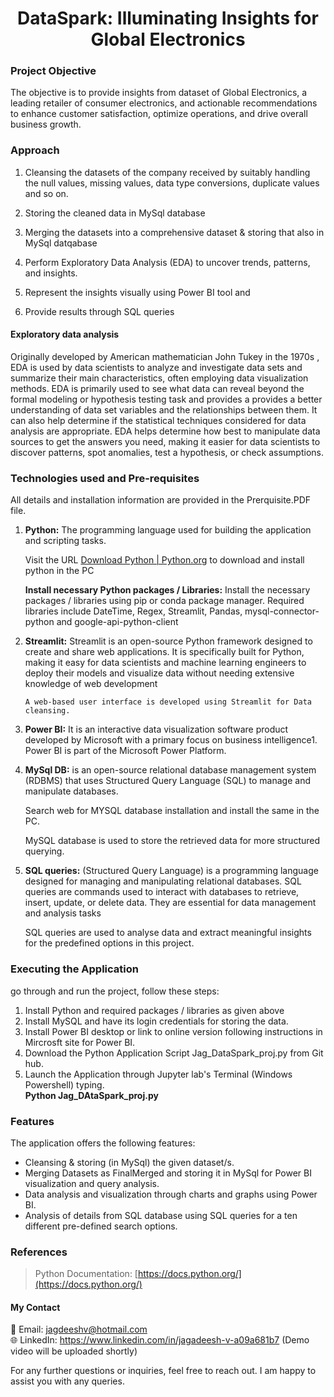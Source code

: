 <h1 align="center">
DataSpark: Illuminating Insights for Global Electronics
</h1>

### Project Objective
The objective is to provide insights from dataset of Global Electronics, a leading retailer of consumer electronics, and actionable recommendations to enhance customer satisfaction, optimize operations, and drive overall business growth. 

### Approach
  1.	Cleansing the datasets of the company received by suitably handling the null values, missing values, data type conversions, duplicate values and so on.
  
  2.	Storing the cleaned data in MySql database
     
  3.	Merging the datasets into a comprehensive dataset & storing that also in MySql datqabase
  
  4.	Perform Exploratory Data Analysis (EDA) to uncover trends, patterns, and insights.
  
  5.	Represent the insights visually using Power BI tool   and
  
  6.	Provide results through SQL queries 


#### Exploratory data analysis

Originally developed by American mathematician John Tukey in the 1970s , EDA is used by data scientists to analyze and investigate data sets and summarize their main characteristics, often employing data visualization methods.
EDA is primarily used to see what data can reveal beyond the formal modeling or hypothesis testing task and provides a provides a better understanding of data set variables and the relationships between them. It can also help determine if the statistical techniques considered for data analysis are appropriate. 
EDA helps determine how best to manipulate data sources to get the answers you need, making it easier for data scientists to discover patterns, spot anomalies, test a hypothesis, or check assumptions.

### Technologies used and Pre-requisites

All details and installation information are provided in the Prerquisite.PDF file.

1.	**Python:** The programming language used for building the application and scripting tasks.

    Visit the URL  [Download Python | Python.org](https://www.python.org/downloads/)    to download and install python in the PC

    **Install necessary Python packages / Libraries:** Install the necessary packages / libraries using pip or conda package manager. Required libraries include DateTime, Regex, Streamlit, Pandas, mysql-connector-python and google-api-python-client

2.	**Streamlit:** Streamlit is an open-source Python framework designed to create and share web applications. It is specifically built for Python, making it easy for data scientists and machine learning engineers to deploy their models and visualize data without needing extensive knowledge of web development
	
        A web-based user interface is developed using Streamlit for Data cleansing.

3.	**Power BI:** It is an interactive data visualization software product developed by Microsoft with a primary focus on business intelligence1. Power BI is part of the Microsoft Power Platform.
	  	
4.	**MySql DB:**  is an open-source relational database management system (RDBMS) that uses Structured Query Language (SQL) to manage and manipulate databases.

     Search web for MYSQL database installation and install the same in the PC.

     MySQL database is used to store the retrieved data for more structured querying.
  	
5.	**SQL queries:** (Structured Query Language) is a programming language designed for managing and manipulating relational databases. SQL queries are commands used to interact with databases to retrieve, insert, update, or delete data. They are essential for data management and analysis tasks
	
     SQL queries are used to analyse data and extract meaningful insights for the predefined options in this project.

### Executing the Application 

go through and run the project, follow these steps:

1.	Install Python and required packages / libraries as given above
2.	Install MySQL and have its login credentials for storing the data.
3.	Install Power BI desktop  or link to online version following instructions in Mircrosft site for Power BI.
4.	Download the Python Application Script Jag_DataSpark_proj.py from Git hub.
5.	Launch the Application through Jupyter lab's Terminal (Windows Powershell) typing.  
     **Python Jag_DAtaSpark_proj.py**

### Features

The application offers the following features:
+	Cleansing & storing (in MySql) the given dataset/s.
+	Merging Datasets as FinalMerged and storing it in MySql for Power BI visualization and query analysis.
+	Data analysis and visualization through charts and graphs using Power BI.
+	Analysis of details from SQL database using SQL queries for a ten different pre-defined search options.

### References

> Python Documentation: [https://docs.python.org/](https://docs.python.org/)

#### My Contact
📧 Email: jagdeeshv@hotmail.com  
🌐 LinkedIn: https://www.linkedin.com/in/jagadeesh-v-a09a681b7 (Demo video will be uploaded shortly)

For any further questions or inquiries, feel free to reach out. I am happy to assist you with any queries.

